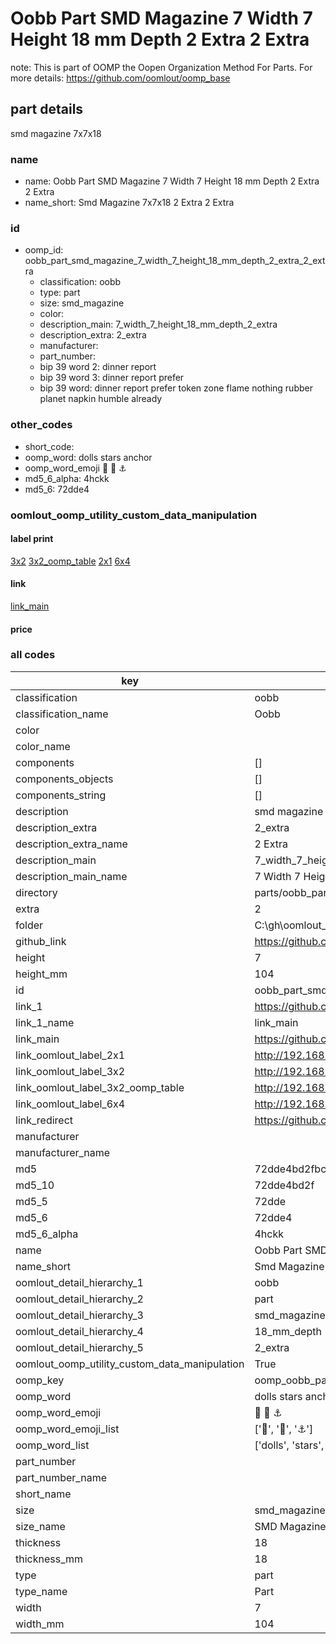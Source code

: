 # Oobb Part SMD Magazine 7 Width 7 Height 18 mm Depth 2 Extra 2 Extra  

note: This is part of OOMP the Oopen Organization Method For Parts. For more details: https://github.com/oomlout/oomp_base

##  part details
  



smd magazine 7x7x18



### name
* name: Oobb Part SMD Magazine 7 Width 7 Height 18 mm Depth 2 Extra 2 Extra
* name_short: Smd Magazine 7x7x18 2 Extra 2 Extra
### id
* oomp_id: oobb_part_smd_magazine_7_width_7_height_18_mm_depth_2_extra_2_extra
  * classification: oobb
  * type: part
  * size: smd_magazine
  * color: 
  * description_main: 7_width_7_height_18_mm_depth_2_extra
  * description_extra: 2_extra
  * manufacturer: 
  * part_number: 
  * bip 39 word 2: dinner report
  * bip 39 word 3: dinner report prefer
  * bip 39 word: dinner report prefer token zone flame nothing rubber planet napkin humble already

### other_codes
* short_code: 
* oomp_word: dolls stars anchor
* oomp_word_emoji :dolls: :stars: :anchor:
* md5_6_alpha: 4hckk
* md5_6: 72dde4






### oomlout_oomp_utility_custom_data_manipulation
#### label print
[3x2](http://192.168.1.245:1112/?label=oomp%204hckk)
[3x2_oomp_table](http://192.168.1.108:1112/?label=oomp%204hckk)
[2x1](http://192.168.1.242:1112/?label=oomp%204hckk)
[6x4](http://192.168.1.55:1112/?label=oomp%204hckk)    

#### link

[link_main](https://github.com/oomlout/oomlout_oobb_version_4_generated_parts/tree/main/navigation_oomp/oobb/part/smd_magazine/7_width_7_height_18_mm_depth_2_extra/2_extra/part)                              

#### price







### all codes 
| key | value |  
| --- | --- |  
| classification | oobb |  
| classification_name | Oobb |  
| color |  |  
| color_name |  |  
| components | [] |  
| components_objects | [] |  
| components_string | [] |  
| description | smd magazine 7x7x18 |  
| description_extra | 2_extra |  
| description_extra_name | 2 Extra |  
| description_main | 7_width_7_height_18_mm_depth_2_extra |  
| description_main_name | 7 Width 7 Height 18 mm Depth 2 Extra |  
| directory | parts/oobb_part_smd_magazine_7_width_7_height_18_mm_depth_2_extra_2_extra |  
| extra | 2 |  
| folder | C:\gh\oomlout_oobb_version_4_generated_parts\parts\oobb_part_smd_magazine_7_width_7_height_18_mm_depth_2_extra_2_extra |  
| github_link | https://github.com/oomlout/oomlout_oomp_part_src/tree/main/parts/oobb_part_smd_magazine_7_width_7_height_18_mm_depth_2_extra_2_extra |  
| height | 7 |  
| height_mm | 104 |  
| id | oobb_part_smd_magazine_7_width_7_height_18_mm_depth_2_extra_2_extra |  
| link_1 | https://github.com/oomlout/oomlout_oobb_version_4_generated_parts/tree/main/navigation_oomp/oobb/part/smd_magazine/7_width_7_height_18_mm_depth_2_extra/2_extra/part |  
| link_1_name | link_main |  
| link_main | https://github.com/oomlout/oomlout_oobb_version_4_generated_parts/tree/main/navigation_oomp/oobb/part/smd_magazine/7_width_7_height_18_mm_depth_2_extra/2_extra/part |  
| link_oomlout_label_2x1 | http://192.168.1.242:1112/?label=oomp%204hckk |  
| link_oomlout_label_3x2 | http://192.168.1.245:1112/?label=oomp%204hckk |  
| link_oomlout_label_3x2_oomp_table | http://192.168.1.108:1112/?label=oomp%204hckk |  
| link_oomlout_label_6x4 | http://192.168.1.55:1112/?label=oomp%204hckk |  
| link_redirect | https://github.com/oomlout/oomlout_oobb_version_4_generated_parts/tree/main/parts/oobb_smd_magazine_07_07_18_nm_16_mm_tape_width_2_mm_tape_thickness_ex_2 |  
| manufacturer |  |  
| manufacturer_name |  |  
| md5 | 72dde4bd2fbcd2d9617fee3f53adb9f2 |  
| md5_10 | 72dde4bd2f |  
| md5_5 | 72dde |  
| md5_6 | 72dde4 |  
| md5_6_alpha | 4hckk |  
| name | Oobb Part SMD Magazine 7 Width 7 Height 18 mm Depth 2 Extra 2 Extra |  
| name_short | Smd Magazine 7x7x18 2 Extra 2 Extra |  
| oomlout_detail_hierarchy_1 | oobb |  
| oomlout_detail_hierarchy_2 | part |  
| oomlout_detail_hierarchy_3 | smd_magazine |  
| oomlout_detail_hierarchy_4 | 18_mm_depth |  
| oomlout_detail_hierarchy_5 | 2_extra |  
| oomlout_oomp_utility_custom_data_manipulation | True |  
| oomp_key | oomp_oobb_part_smd_magazine_7_width_7_height_18_mm_depth_2_extra_2_extra |  
| oomp_word | dolls stars anchor |  
| oomp_word_emoji | :dolls: :stars: :anchor: |  
| oomp_word_emoji_list | [':dolls:', ':stars:', ':anchor:'] |  
| oomp_word_list | ['dolls', 'stars', 'anchor'] |  
| part_number |  |  
| part_number_name |  |  
| short_name |  |  
| size | smd_magazine |  
| size_name | SMD Magazine |  
| thickness | 18 |  
| thickness_mm | 18 |  
| type | part |  
| type_name | Part |  
| width | 7 |  
| width_mm | 104 |  
